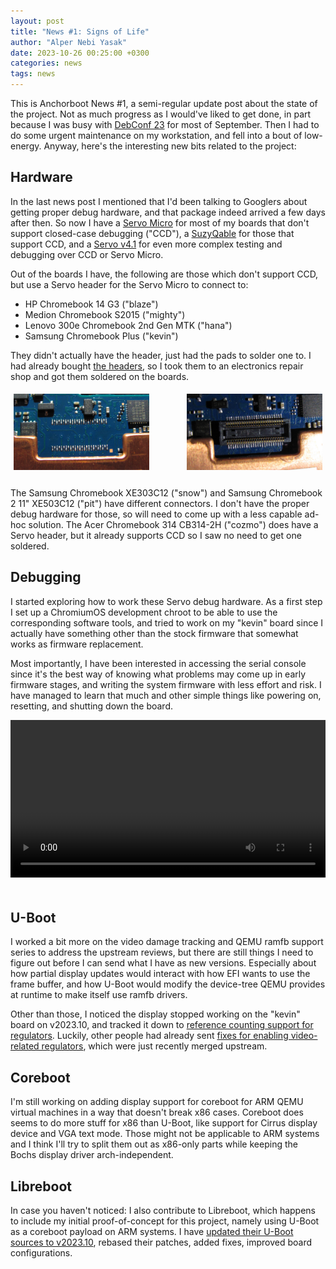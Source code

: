 ```yaml
---
layout: post
title: "News #1: Signs of Life"
author: "Alper Nebi Yasak"
date: 2023-10-26 00:25:00 +0300
categories: news
tags: news
---
```


This is Anchorboot News #1, a semi-regular update post about the state
of the project. Not as much progress as I would've liked to get done, in
part because I was busy with [DebConf 23](https://debconf23.debconf.org)
for most of September. Then I had to do some urgent maintenance on my
workstation, and fell into a bout of low-energy. Anyway, here's the
interesting new bits related to the project:


Hardware
--------

In the last news post I mentioned that I'd been talking to Googlers
about getting proper debug hardware, and that package indeed arrived a
few days after then. So now I have a [Servo Micro](https://chromium.googlesource.com/chromiumos/third_party/hdctools/+/main/docs/servo_micro.md)
for most of my boards that don't support closed-case debugging ("CCD"),
a [SuzyQable](https://chromium.googlesource.com/chromiumos/third_party/hdctools/+/main/docs/ccd.md)
for those that support CCD, and a [Servo v4.1](https://chromium.googlesource.com/chromiumos/third_party/hdctools/+/main/docs/servo_v4p1.md)
for even more complex testing and debugging over CCD or Servo Micro.

Out of the boards I have, the following are those which don't support
CCD, but use a Servo header for the Servo Micro to connect to:

- HP Chromebook 14 G3 ("blaze")
- Medion Chromebook S2015 ("mighty")
- Lenovo 300e Chromebook 2nd Gen MTK ("hana")
- Samsung Chromebook Plus ("kevin")

They didn't actually have the header, just had the pads to solder one
to. I had already bought [the headers](http://www3.panasonic.biz/ac/ae/search_num/index.jsp?c=detail&part_no=AXK750347G),
so I took them to an electronics repair shop and got them soldered on
the boards.

<div style="display: flex; flex-flow: row wrap; justify-content: space-between; align-items: center; column-gap: 10%; margin: 0 0 20px 0;">
  <a href="/assets/news-one/kevin-pads.jpg" style="flex: 1; margin: 1%;">
    <img src="/assets/news-one/kevin-pads.jpg" alt="Pads to solder Servo header on Kevin board">
  </a>
  <a href="/assets/news-one/kevin-header.jpg" style="flex: 1; margin: 1%;">
    <img src="/assets/news-one/kevin-header.jpg" alt="Servo header soldered on Kevin board">
  </a>
</div>

The Samsung Chromebook XE303C12 ("snow") and Samsung Chromebook 2 11"
XE503C12 ("pit") have different connectors. I don't have the proper
debug hardware for those, so will need to come up with a less capable
ad-hoc solution. The Acer Chromebook 314 CB314-2H ("cozmo") does have a
Servo header, but it already supports CCD so I saw no need to get one
soldered.


Debugging
---------

I started exploring how to work these Servo debug hardware. As a first
step I set up a ChromiumOS development chroot to be able to use the
corresponding software tools, and tried to work on my "kevin" board
since I actually have something other than the stock firmware that
somewhat works as firmware replacement.

Most importantly, I have been interested in accessing the serial console
since it's the best way of knowing what problems may come up in early
firmware stages, and writing the system firmware with less effort and
risk. I have managed to learn that much and other simple things like
powering on, resetting, and shutting down the board.

<video controls loop style="max-width: 100%; width: 100%; margin: 0 0 20px 0;">
  <source src="/assets/news-one/kevin-servod.mp4" type="video/mp4">
</video>


U-Boot
------

I worked a bit more on the video damage tracking and QEMU ramfb support
series to address the upstream reviews, but there are still things I
need to figure out before I can send what I have as new versions.
Especially about how partial display updates would interact with how EFI
wants to use the frame buffer, and how U-Boot would modify the
device-tree QEMU provides at runtime to make itself use ramfb drivers.

Other than those, I noticed the display stopped working on the "kevin"
board on v2023.10, and tracked it down to [reference counting support for
regulators](https://lore.kernel.org/u-boot/20230419134526.128800-1-eugen.hristev@collabora.com/).
Luckily, other people had already sent [fixes for enabling video-related
regulators](https://lore.kernel.org/u-boot/20231003062534.42325-1-clamor95@gmail.com/),
which were just recently merged upstream.


Coreboot
--------

I'm still working on adding display support for coreboot for ARM QEMU
virtual machines in a way that doesn't break x86 cases. Coreboot does
seems to do more stuff for x86 than U-Boot, like support for Cirrus
display device and VGA text mode. Those might not be applicable to ARM
systems and I think I'll try to split them out as x86-only parts while
keeping the Bochs display driver arch-independent.


Libreboot
---------

In case you haven't noticed: I also contribute to Libreboot, which
happens to include my initial proof-of-concept for this project, namely
using U-Boot as a coreboot payload on ARM systems. I have [updated their
U-Boot sources to v2023.10](https://libreboot.org/news/libreboot20231021.html#updated-u-boot-revision-2023.10),
rebased their patches, added fixes, improved board configurations.


